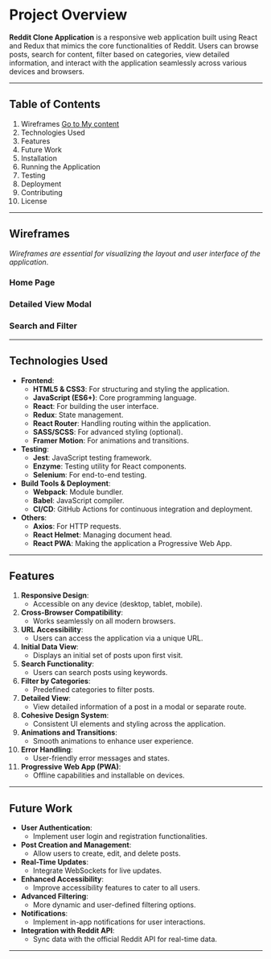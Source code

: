 # Project Overview

**Reddit Clone Application** is a responsive web application built using React and Redux that mimics the core functionalities of Reddit. Users can browse posts, search for content, filter based on categories, view detailed information, and interact with the application seamlessly across various devices and browsers.

---

## Table of Contents

1. Wireframes [Go to My content](#wireframes)
2. Technologies Used
3. Features
4. Future Work
5. Installation
6. Running the Application
7. Testing
8. Deployment
9. Contributing
10. License

---

## Wireframes

*Wireframes are essential for visualizing the layout and user interface of the application*.

### Home Page
### Detailed View Modal
### Search and Filter


---

## Technologies Used

- **Frontend**:
    - **HTML5 & CSS3**: For structuring and styling the application.
    - **JavaScript (ES6+)**: Core programming language.
    - **React**: For building the user interface.
    - **Redux**: State management.
    - **React Router**: Handling routing within the application.
    - **SASS/SCSS**: For advanced styling (optional).
    - **Framer Motion**: For animations and transitions.
- **Testing**:
    - **Jest**: JavaScript testing framework.
    - **Enzyme**: Testing utility for React components.
    - **Selenium**: For end-to-end testing.
- **Build Tools & Deployment**:
    - **Webpack**: Module bundler.
    - **Babel**: JavaScript compiler.
    - **CI/CD**: GitHub Actions for continuous integration and deployment.
- **Others**:
    - **Axios**: For HTTP requests.
    - **React Helmet**: Managing document head.
    - **React PWA**: Making the application a Progressive Web App.

---

## Features

1. **Responsive Design**:
    - Accessible on any device (desktop, tablet, mobile).
2. **Cross-Browser Compatibility**:
    - Works seamlessly on all modern browsers.
3. **URL Accessibility**:
    - Users can access the application via a unique URL.
4. **Initial Data View**:
    - Displays an initial set of posts upon first visit.
5. **Search Functionality**:
    - Users can search posts using keywords.
6. **Filter by Categories**:
    - Predefined categories to filter posts.
7. **Detailed View**:
    - View detailed information of a post in a modal or separate route.
8. **Cohesive Design System**:
    - Consistent UI elements and styling across the application.
9. **Animations and Transitions**:
    - Smooth animations to enhance user experience.
10. **Error Handling**:
    - User-friendly error messages and states.
11. **Progressive Web App (PWA)**:
    - Offline capabilities and installable on devices.

---

## Future Work

- **User Authentication**:
    - Implement user login and registration functionalities.
- **Post Creation and Management**:
    - Allow users to create, edit, and delete posts.
- **Real-Time Updates**:
    - Integrate WebSockets for live updates.
- **Enhanced Accessibility**:
    - Improve accessibility features to cater to all users.
- **Advanced Filtering**:
    - More dynamic and user-defined filtering options.
- **Notifications**:
    - Implement in-app notifications for user interactions.
- **Integration with Reddit API**:
    - Sync data with the official Reddit API for real-time data.

---